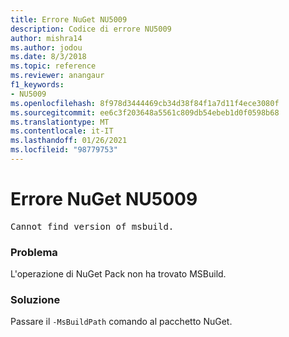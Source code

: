 ```yaml
---
title: Errore NuGet NU5009
description: Codice di errore NU5009
author: mishra14
ms.author: jodou
ms.date: 8/3/2018
ms.topic: reference
ms.reviewer: anangaur
f1_keywords:
- NU5009
ms.openlocfilehash: 8f978d3444469cb34d38f84f1a7d11f4ece3080f
ms.sourcegitcommit: ee6c3f203648a5561c809db54ebeb1d0f0598b68
ms.translationtype: MT
ms.contentlocale: it-IT
ms.lasthandoff: 01/26/2021
ms.locfileid: "98779753"
---
```

# <a name="nuget-error-nu5009"></a>Errore NuGet NU5009
<pre>Cannot find version of msbuild.</pre>

### <a name="issue"></a>Problema

L'operazione di NuGet Pack non ha trovato MSBuild.


### <a name="solution"></a>Soluzione

Passare il `-MsBuildPath` comando al pacchetto NuGet.

